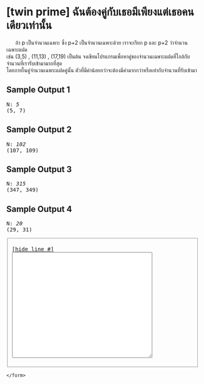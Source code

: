 <div id="current" aria-labelledby="ui-id-33" role="tabpanel" class="ui-tabs-panel ui-corner-bottom ui-widget-content" aria-hidden="false">
    <form method="post" action="/elab/lab/submit/1023/11635/19107/" enctype="multipart/form-data" autocomplete="off">
      <div id="assignment-body">
        <input type="hidden" name="csrfmiddlewaretoken" value="AgO2NorM9EFa6kejUmdSIbWVwknEHENnZSc9elF5ph7ZeYZKKuyVMxLVy2oKpJ3X">
        <h1>[twin prime] ฉันต้องคู่กับเธอมีเพียงแต่เธอคนเดียวเท่านั้น</h1><p>&nbsp;&nbsp;&nbsp;&nbsp;&nbsp;&nbsp;ถ้า p เป็นจำนวนเฉพาะ ซึ่ง p+2 เป็นจำนวนเฉพาะด้วย เราจะเรียก p และ p+2 ว่าจำนวนเฉพาะแฝด  <br>เช่น (3,5) , (11,13) , (17,19) เป็นต้น จงเขียนโปรแกรมเพื่อหาคู่ของจำนวนเฉพาะแฝดที่ใกล้กับจำนวนที่เรารับเข้ามามากที่สุด        <br>โดยภายในคู่จำนวนเฉพาะแฝดคู่นั้น
ตัวที่มีค่าน้อยกว่าจะต้องมีค่ามากกว่าหรือเท่ากับจำนวนที่รับเข้ามา</p><h2>Sample Output 1</h2><p></p><pre class="output">N: <em>5</em>
(5, 7)
</pre><p></p><h2>Sample Output 2</h2><p></p><pre class="output">N: <em>102</em>
(107, 109)
</pre><p></p><h2>Sample Output 3</h2><p></p><pre class="output">N: <em>315</em>
(347, 349)
</pre><p></p><h2>Sample Output 4</h2><p></p><pre class="output">N: <em>20</em>
(29, 31)
</pre><p></p><p></p><fieldset><pre><div class="code-menu"><a href="#" class="lineno-toggle">[hide line #]</a></div><code class="source"><textarea class="codeblank" cols="43" name="b1" rows="18" wrap="off" autocomplete="off"></textarea></code></pre></fieldset><p></p> 
      </div>
      
      
    </form>
  </div>